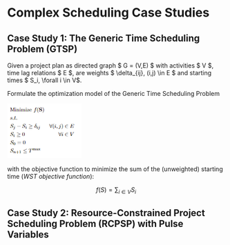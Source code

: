 # Complex Scheduling Case Studies 

## Case Study 1: The Generic Time Scheduling Problem (GTSP)

Given a project plan as directed graph $ G = (V,E) $ with activities $ V $, time lag relations $ E $, are weights $ \delta_{ij}, (i,j) \in E $ and starting times $ S_i, \forall i \in V$.

Formulate the optimization model of the Generic Time Scheduling Problem

![Alt text](img/GTSP.PNG?raw=true "GTSP formulation")

with the objective function to minimize the sum of the (unweighted) starting time (_WST objective function_):

$$ f(S) = \sum_{i \in V} S_i $$

## Case Study 2: Resource-Constrained Project Scheduling Problem (RCPSP) with Pulse Variables

